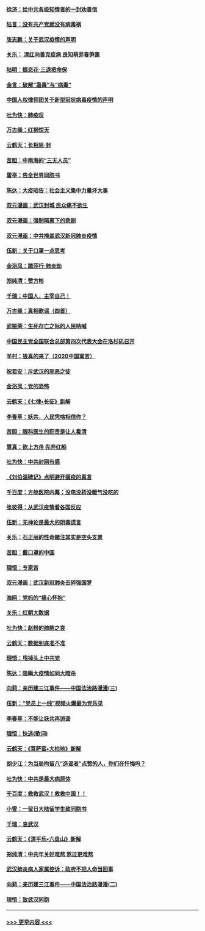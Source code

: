 #### [徐济：给中共各级知情者的一封劝善信](../pages/nsc993/n11868561.md?t=02151102) 
#### [陆言：没有共产党就没有病毒祸](../pages/nsc993/n11868232.md?t=02151102) 
#### [张志鹏：关于武汉疫情的声明](../pages/nsc993/n11867182.md?t=02151102) 
#### [关乐： 漂红向善克疫病 良知萌芽春笋蓬](../pages/nsc993/n11865710.md?t=02151102) 
#### [陆明：蝶恋花‧三退把命保](../pages/nsc993/n11865673.md?t=02151102) 
#### [金言：破解“蛊毒”与“病毒”](../pages/nsc993/n11864103.md?t=02151102) 
#### [中国人权律师团关于新型冠状病毒疫情的声明](../pages/nsc993/n11864249.md?t=02151102) 
#### [吐为快：肺疫叹](../pages/nsc993/n11864027.md?t=02151102) 
#### [万古缘：红祸惊天](../pages/nsc993/n11864079.md?t=02151102) 
#### [云鹤天：长相思‧封](../pages/nsc993/n11864006.md?t=02151102) 
#### [苦胆：中南海的“三无人员”](../pages/nsc993/n11862997.md?t=02151102) 
#### [雷亭：告全世界同胞书](../pages/nsc993/n11862572.md?t=02151102) 
#### [陈达：大疫昭告：社会主义集中力量坏大事](../pages/nsc993/n11859419.md?t=02151102) 
#### [双元漫画：武汉封城 民众痛不欲生](../pages/nsc993/n11859287.md?t=02151102) 
#### [双元漫画：强制隔离下的悲剧](../pages/nsc993/n11859244.md?t=02151102) 
#### [双元漫画：中共掩盖武汉新冠肺炎疫情](../pages/nsc993/n11858249.md?t=02151102) 
#### [伍新：关于口罩一点思考](../pages/nsc993/n11859195.md?t=02151102) 
#### [金浴凤：踏莎行‧肺炎劫](../pages/nsc993/n11858227.md?t=02151102) 
#### [郑纯清：赞方彬](../pages/nsc993/n11856803.md?t=02151102) 
#### [千瑞；中国人，主宰自己！](../pages/nsc993/n11856793.md?t=02151102) 
#### [万古缘：真相歌谣（四首）](../pages/nsc993/n11856263.md?t=02151102) 
#### [武振荣：生死存亡之际的人民呐喊](../pages/nsc993/n11856256.md?t=02151102) 
#### [中国民主党全国联合总部第四次代表大会在洛杉矶召开](../pages/nsc993/n11856344.md?t=02151102) 
#### [羊村：狼真的来了（2020中国寓言）](../pages/nsc993/n11856229.md?t=02151102) 
#### [祝君安：斥武汉的邪恶之徒](../pages/nsc993/n11855861.md?t=02151102) 
#### [金浴凤：党的恐怖](../pages/nsc993/n11855849.md?t=02151102) 
#### [云鹤天：《七律▪长征》新解](../pages/nsc993/n11855479.md?t=02151102) 
#### [李春草：妖共，人民凭啥相信你？](../pages/nsc993/n11855196.md?t=02151102) 
#### [苦胆：眼科医生的职责是让人看清](../pages/nsc993/n11853840.md?t=02151102) 
#### [慧真：欲上方舟 先弃红船](../pages/nsc993/n11853483.md?t=02151102) 
#### [吐为快：中共封网有感](../pages/nsc993/n11852575.md?t=02151102) 
#### [《刘伯温碑记》点明避开瘟疫的真言](../pages/nsc993/n11852128.md?t=02151102) 
#### [千百度：方舱医院内幕：没电没药没暖气没吃的](../pages/nsc993/n11850211.md?t=02151102) 
#### [张彼得：从武汉疫情看各国反应](../pages/nsc993/n11850102.md?t=02151102) 
#### [伍新：无神论是最大的阴毒谎言](../pages/nsc993/n11846129.md?t=02151102) 
#### [关乐：石正丽的性命赌注其实是空头支票](../pages/nsc993/n11846109.md?t=02151102) 
#### [苦胆：戴口罩的中国](../pages/nsc993/n11845576.md?t=02151102) 
#### [理悟：专家苦](../pages/nsc993/n11845564.md?t=02151102) 
#### [双元漫画：武汉新冠肺炎击碎强国梦](../pages/nsc993/n11843320.md?t=02151102) 
#### [海网：党妈的“瘟心怀抱”](../pages/nsc993/n11840740.md?t=02151102) 
#### [关乐：红朝大数据](../pages/nsc993/n11840675.md?t=02151102) 
#### [吐为快：赵粉的肺腑之哀](../pages/nsc993/n11840618.md?t=02151102) 
#### [云鹤天：数据到底准不准](../pages/nsc993/n11840325.md?t=02151102) 
#### [理悟：甩掉头上中共党](../pages/nsc993/n11838826.md?t=02151102) 
#### [陈达：隐瞒大疫情如同大暗杀](../pages/nsc993/n11838771.md?t=02151102) 
#### [向莉：亲历建三江事件——中国法治路漫漫(三)](../pages/nsc993/n11831825.md?t=02151102) 
#### [伍新：“党员上一线”视频火爆最为党乐见](../pages/nsc993/n11838200.md?t=02151102) 
#### [李春草：不能让妖共再逍遥](../pages/nsc993/n11838102.md?t=02151102) 
#### [理悟：快逃(歌词)](../pages/nsc993/n11838083.md?t=02151102) 
#### [云鹤天：《菩萨蛮▪大柏地》新解](../pages/nsc993/n11838059.md?t=02151102) 
#### [胡少江：为当局拘留八“造谣者”点赞的人，你们在忏悔吗？](../pages/nsc993/n11836801.md?t=02151102) 
#### [吐为快：中共是最大病原体](../pages/nsc993/n11836748.md?t=02151102) 
#### [千百度：救救武汉！救救中国！！](../pages/nsc993/n11836145.md?t=02151102) 
#### [小雪：一留日大陆留学生致同胞书](../pages/nsc993/n11834624.md?t=02151102) 
#### [千瑞：哀武汉](../pages/nsc993/n11833647.md?t=02151102) 
#### [云鹤天：《清平乐▪六盘山》新解](../pages/nsc993/n11833611.md?t=02151102) 
#### [郑纯清：中共年关好难熬 熬过更难熬](../pages/nsc993/n11833489.md?t=02151102) 
#### [武汉肺炎病人家属控诉：政府不把人命当回事](../pages/nsc993/n11833205.md?t=02151102) 
#### [向莉：亲历建三江事件——中国法治路漫漫(二)](../pages/nsc993/n11829102.md?t=02151102) 
#### [理悟：致武汉同胞](../pages/nsc993/n11831522.md?t=02151102) 

----
#### [ >>> 更早内容 <<< ](../indexes/nsc993-earlier.md)
